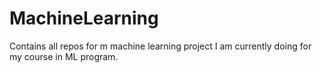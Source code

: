 # MachineLearning
Contains all repos for m machine learning project I am currently doing for my course in ML program.
